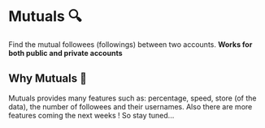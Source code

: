 # Mutuals 🔍
Find the mutual followees (followings) between two accounts. **Works for both public and private accounts**

## Why Mutuals 🤔

Mutuals provides many features such as: percentage, speed, store (of the data), the number of followees and their usernames.
Also there are more features coming the next weeks ! So stay tuned...

